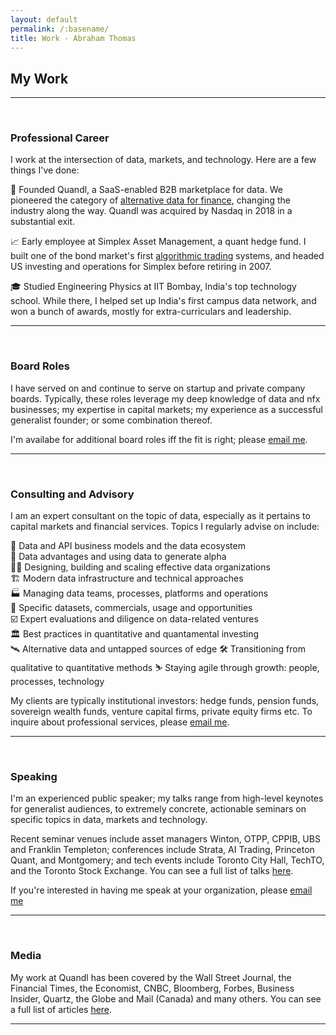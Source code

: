 ```yaml
---
layout: default
permalink: /:basename/
title: Work · Abraham Thomas
---
```


## My Work

----

<br/> 

### Professional Career

I work at the intersection of data, markets, and technology. Here are a few things I've done:

🚀 Founded Quandl, a SaaS-enabled B2B marketplace for data. We pioneered the category of [alternative data for finance](https://en.wikipedia.org/wiki/Alternative_data_(finance)), changing the industry along the way. Quandl was acquired by Nasdaq in 2018 in a substantial exit.  

📈 Early employee at Simplex Asset Management, a quant hedge fund. I built one of the bond market's first [algorithmic trading](https://en.wikipedia.org/wiki/Algorithmic_trading) systems, and headed US investing and operations for Simplex before retiring in 2007.

🎓 Studied Engineering Physics at IIT Bombay, India's top technology school. While there, I helped set up India's first campus data network, and won a bunch of awards, mostly for extra-curriculars and leadership.


----

<br/>


### Board Roles

I have served on and continue to serve on startup and private company boards.  Typically, these roles leverage my deep knowledge of data and nfx businesses; my expertise in capital markets; my experience as a successful generalist founder; or some combination thereof.  

I'm availabe for additional board roles iff the fit is right; please [email me](mailto:athos1@gmail.com).  


----

<br/>


### Consulting and Advisory

I am an expert consultant on the topic of data, especially as it pertains to capital markets and financial services.  Topics I regularly advise on include:

🔢 Data and API business models and the data ecosystem  
💱 Data advantages and using data to generate alpha  
👩‍💻 Designing, building and scaling effective data organizations  
🏗️ Modern data infrastructure and technical approaches  
🏭 Managing data teams, processes, platforms and operations  
🚚 Specific datasets, commercials, usage and opportunities  
☑️ Expert evaluations and diligence on data-related ventures   
🏛️ Best practices in quantitative and quantamental investing  
🛰️ Alternative data and untapped sources of edge
🛠 Transitioning from qualitative to quantitative methods
⛷ Staying agile through growth: people, processes, technology

My clients are typically institutional investors: hedge funds, pension funds, sovereign wealth funds, venture capital firms, private equity firms etc.  To inquire about professional services, please [email me](mailto:athos1@gmail.com).  



----

<br/>


### Speaking

I'm an experienced public speaker; my talks range from high-level keynotes for generalist audiences, to extremely concrete, actionable seminars on specific topics in data, markets and technology.  

Recent seminar venues include asset managers Winton, OTPP, CPPIB, UBS and Franklin Templeton; conferences include Strata, AI Trading, Princeton Quant, and Montgomery; and tech events include Toronto City Hall, TechTO, and the Toronto Stock Exchange. You can see a full list of talks [here](/talks).

If you're interested in having me speak at your organization, please [email me](mailto:athos1@gmail.com)


----

<br/>


### Media

My work at Quandl has been covered by the Wall Street Journal, the Financial Times, the Economist, CNBC, Bloomberg, Forbes, Business Insider, Quartz, the Globe and Mail (Canada) and many others. You can see a full list of articles [here](/press).

----

<br/>

